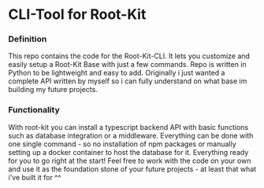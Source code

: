 # CLI-Tool for Root-Kit

### Definition

This repo contains the code for the Root-Kit-CLI. It lets you customize and easily setup a Root-Kit Base with just a few commands.
Repo is written in Python to be lightweight and easy to add. Originally i just wanted a complete API written by myself so i can fully
understand on what base im building my future projects.

### Functionality

With root-kit you can install a typescript backend API with basic functions such as database integration or a middleware. 
Everything can be done with one single command - so no installation of npm packages or manually setting up a docker container to host the
database for it. Everything ready for you to go right at the start! Feel free to work with the code on your own and use it as the foundation
stone of your future projects - at least that what i've built it for ^^